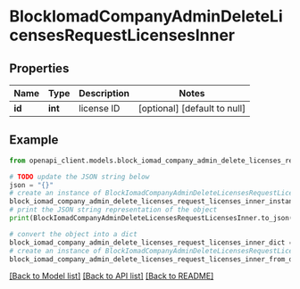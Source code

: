# BlockIomadCompanyAdminDeleteLicensesRequestLicensesInner


## Properties

Name | Type | Description | Notes
------------ | ------------- | ------------- | -------------
**id** | **int** | license ID | [optional] [default to null]

## Example

```python
from openapi_client.models.block_iomad_company_admin_delete_licenses_request_licenses_inner import BlockIomadCompanyAdminDeleteLicensesRequestLicensesInner

# TODO update the JSON string below
json = "{}"
# create an instance of BlockIomadCompanyAdminDeleteLicensesRequestLicensesInner from a JSON string
block_iomad_company_admin_delete_licenses_request_licenses_inner_instance = BlockIomadCompanyAdminDeleteLicensesRequestLicensesInner.from_json(json)
# print the JSON string representation of the object
print(BlockIomadCompanyAdminDeleteLicensesRequestLicensesInner.to_json())

# convert the object into a dict
block_iomad_company_admin_delete_licenses_request_licenses_inner_dict = block_iomad_company_admin_delete_licenses_request_licenses_inner_instance.to_dict()
# create an instance of BlockIomadCompanyAdminDeleteLicensesRequestLicensesInner from a dict
block_iomad_company_admin_delete_licenses_request_licenses_inner_from_dict = BlockIomadCompanyAdminDeleteLicensesRequestLicensesInner.from_dict(block_iomad_company_admin_delete_licenses_request_licenses_inner_dict)
```
[[Back to Model list]](../README.md#documentation-for-models) [[Back to API list]](../README.md#documentation-for-api-endpoints) [[Back to README]](../README.md)


